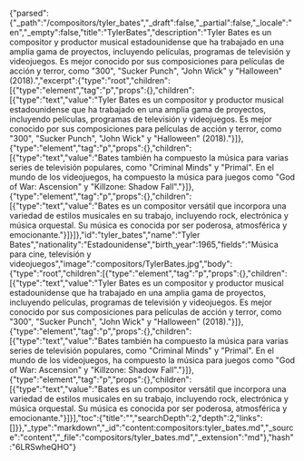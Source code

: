 {"parsed":{"_path":"/compositors/tyler_bates","_draft":false,"_partial":false,"_locale":"en","_empty":false,"title":"TylerBates","description":"Tyler Bates es un compositor y productor musical estadounidense que ha trabajado en una amplia gama de proyectos, incluyendo películas, programas de televisión y videojuegos. Es mejor conocido por sus composiciones para películas de acción y terror, como \"300\", \"Sucker Punch\", \"John Wick\" y \"Halloween\" (2018).","excerpt":{"type":"root","children":[{"type":"element","tag":"p","props":{},"children":[{"type":"text","value":"Tyler Bates es un compositor y productor musical estadounidense que ha trabajado en una amplia gama de proyectos, incluyendo películas, programas de televisión y videojuegos. Es mejor conocido por sus composiciones para películas de acción y terror, como \"300\", \"Sucker Punch\", \"John Wick\" y \"Halloween\" (2018)."}]},{"type":"element","tag":"p","props":{},"children":[{"type":"text","value":"Bates también ha compuesto la música para varias series de televisión populares, como \"Criminal Minds\" y \"Primal\". En el mundo de los videojuegos, ha compuesto la música para juegos como \"God of War: Ascension\" y \"Killzone: Shadow Fall\"."}]},{"type":"element","tag":"p","props":{},"children":[{"type":"text","value":"Bates es un compositor versátil que incorpora una variedad de estilos musicales en su trabajo, incluyendo rock, electrónica y música orquestal. Su música es conocida por ser poderosa, atmosférica y emocionante."}]}]},"id":"tyler_bates","name":"Tyler Bates","nationality":"Estadounidense","birth_year":1965,"fields":"Música para cine, televisión y videojuegos","image":"compositors/TylerBates.jpg","body":{"type":"root","children":[{"type":"element","tag":"p","props":{},"children":[{"type":"text","value":"Tyler Bates es un compositor y productor musical estadounidense que ha trabajado en una amplia gama de proyectos, incluyendo películas, programas de televisión y videojuegos. Es mejor conocido por sus composiciones para películas de acción y terror, como \"300\", \"Sucker Punch\", \"John Wick\" y \"Halloween\" (2018)."}]},{"type":"element","tag":"p","props":{},"children":[{"type":"text","value":"Bates también ha compuesto la música para varias series de televisión populares, como \"Criminal Minds\" y \"Primal\". En el mundo de los videojuegos, ha compuesto la música para juegos como \"God of War: Ascension\" y \"Killzone: Shadow Fall\"."}]},{"type":"element","tag":"p","props":{},"children":[{"type":"text","value":"Bates es un compositor versátil que incorpora una variedad de estilos musicales en su trabajo, incluyendo rock, electrónica y música orquestal. Su música es conocida por ser poderosa, atmosférica y emocionante."}]}],"toc":{"title":"","searchDepth":2,"depth":2,"links":[]}},"_type":"markdown","_id":"content:compositors:tyler_bates.md","_source":"content","_file":"compositors/tyler_bates.md","_extension":"md"},"hash":"6LRSwheQHO"}